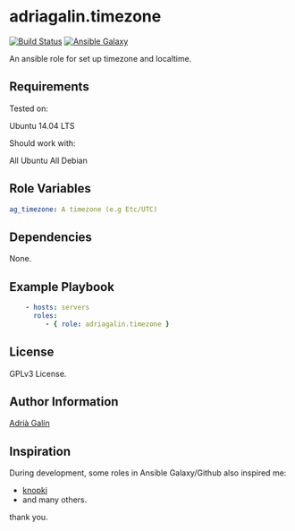 adriagalin.timezone
=========

[![Build Status](https://travis-ci.org/adriagalin/ansible.timezone.svg?branch=master)](https://travis-ci.org/adriagalin/ansible.timezone) [![Ansible Galaxy](http://img.shields.io/badge/ansible--galaxy-timezone-blue.svg)](https://galaxy.ansible.com/list#/roles/4786)

An ansible role for set up timezone and localtime.

Requirements
------------

Tested on:

Ubuntu 14.04 LTS

Should work with:

All Ubuntu
All Debian

Role Variables
--------------

```yaml
ag_timezone: A timezone (e.g Etc/UTC)
```

Dependencies
------------

None.

Example Playbook
----------------
```yaml
    - hosts: servers
      roles:
         - { role: adriagalin.timezone }
```

License
-------

GPLv3 License.

Author Information
------------------

[Adrià Galín](http://www.adriagalin.com)

Inspiration
------------------

During development, some roles in Ansible Galaxy/Github also inspired me:

  - [knopki](https://github.com/knopki/ansible-timezone)
  - and many others.

  thank you.
